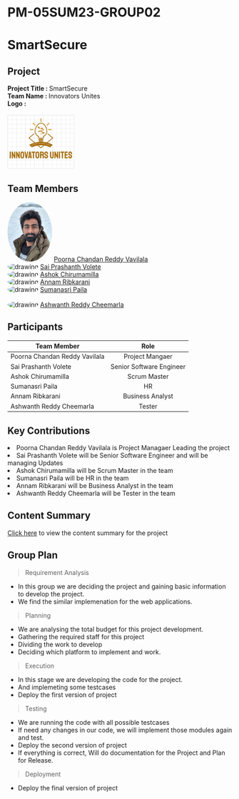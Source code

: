 # PM-05SUM23-GROUP02

# SmartSecure


## Project
   <strong>Project Title   :   </strong> SmartSecure <br>
   <strong>Team Name       :   </strong> Innovators Unites <br>
   <strong>Logo            : <br> 
    &nbsp;&nbsp;&nbsp;&nbsp;&nbsp;&nbsp;&nbsp;&nbsp; &nbsp;&nbsp;&nbsp;&nbsp;      
    <img class='img-circle' src="logo.jpg" alt="drawing" width=150px  style="border-radius:10px width=50px" />   </strong> <br>
    
## Team Members

<img class='img-circle' src="Chandan.png" alt="drawing" width="100" style="border-radius:50%" />   [Poorna Chandan Reddy Vavilala](https://github.com/chandan-vavilala) <br>
<img class='img-circle' src="Prashanth.jpg" alt="drawing" width="100" style="border-radius:50%" /> [Sai Prashanth Volete](https://github.com/s559234) <br>
<img class='img-circle' src="Ashok.jpg" alt="drawing" width="100" style="border-radius:50%" />     [Ashok Chirumamilla](https://github.com/ashok-gitrepos) <br>
<img class='img-circle' src="Sumanasri.jpg" alt="drawing" width="100" style="border-radius:50%"/>  [Annam Ribkarani](https://github.com/ribkaraniannam) <br>
<img class='img-circle' src="Ribkarani.jpg" alt="drawing" width="100" style="border-radius:50%" /> [Sumanasri Paila](https://github.com/Sumanareddy13)   <br>             
<img class='img-circle' src="Ashwanth.jpg" alt="drawing" width="100" style="border-radius:50%" />  [Ashwanth Reddy Cheemarla](https://github.com/AshwanthS559214) <br>

                



 
## Participants
|     Team Member               | Role              | 
| -------------                 |:-------------:    |
| Poorna Chandan Reddy Vavilala | Project Mangaer   | 
| Sai Prashanth Volete          | Senior Software Engineer | 
| Ashok Chirumamilla            | Scrum Master     |  
| Sumanasri Paila               | HR |
| Annam Ribkarani               | Business Analyst   | 
| Ashwanth Reddy Cheemarla      | Tester |

## Key Contributions
<li>Poorna Chandan Reddy Vavilala is Project Managaer Leading the project </li>
<li>Sai Prashanth Volete will be Senior Software Engineer and will be managing Updates </li>
<li>Ashok Chirumamilla will be Scrum Master in the team</li>
<li>Sumanasri Paila will be HR in the team</li>
<li>Annam Ribkarani will be Business Analyst in the team</li>
<li>Ashwanth Reddy Cheemarla will be Tester in the team</li>

## Content Summary

[Click here](Summary.md) to view the content summary for the project

## Group Plan

> Requirement Analysis
* In this group we are deciding the project and gaining basic information to develop the project.
* We find the similar implemenation for the web applications.

> Planning
* We are analysing the total budget for this project development.
* Gathering the required staff for this project
* Dividing the work to develop
* Deciding which platform to implement and work.

> Execution
* In this stage we are developing the code for the project.
* And implemeting some testcases
* Deploy the first version of project

> Testing
* We are running the code with all possible testcases 
* If need any changes in our code, we will implement those modules again and test.
* Deploy the second version of project
* If everything is correct, Will do documentation for the Project and Plan for Release.

> Deployment
* Deploy the final version of project


   
